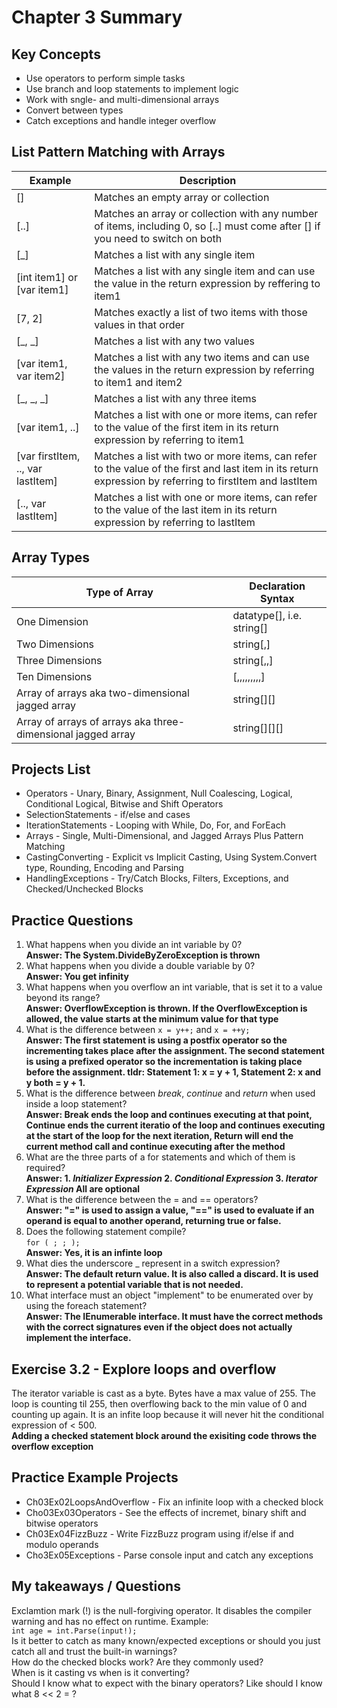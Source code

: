 # Chapter 3 Summary

## Key Concepts
* Use operators to perform simple tasks
* Use branch and loop statements to implement logic
* Work with sngle- and multi-dimensional arrays
* Convert between types
* Catch exceptions and handle integer overflow

## List Pattern Matching with Arrays
| Example | Description |
|------|-------------------|
| [] | Matches an empty array or collection |
| [..] | Matches an array or collection with any number of items, including 0, so [..] must come after [] if you need to switch on both
| [_] | Matches a list with any single item |
| [int item1] or [var item1] | Matches a list with any single item and can use the value in the return expression by reffering to item1 |
| [7, 2] | Matches exactly a list of two items with those values in that order|
| [_, _] | Matches a list with any two values |
| [var item1, var item2] | Matches a list with any two items and can use the values in the return expression by referring to item1 and item2 |
| [_, _, _] | Matches a list with any three items |
| [var item1, ..] | Matches a list with one or more items, can refer to the value of the first item in its return expression by referring to item1 |
| [var firstItem, .., var lastItem] | Matches a list with two or more items, can refer to the value of the first and last item in its return expression by referring to firstItem and lastItem |
| [.., var lastItem] | Matches a list with one or more items, can refer to the value of the last item in its return expression by referring to lastItem |

## Array Types
| Type of Array | Declaration Syntax |
|------|-------------------|
| One Dimension | datatype[], i.e. string[] |
| Two Dimensions | string[,] |
| Three Dimensions | string[,,] |
| Ten Dimensions | [,,,,,,,,,] |
| Array of arrays aka two-dimensional jagged array | string[][] |
| Array of arrays of arrays aka three-dimensional jagged array | string[][][] |


## Projects List
* Operators - Unary, Binary, Assignment, Null Coalescing, Logical, Conditional Logical, Bitwise and Shift Operators
* SelectionStatements - if/else and cases
* IterationStatements - Looping with While, Do, For, and ForEach
* Arrays - Single, Multi-Dimensional, and Jagged Arrays Plus Pattern Matching
* CastingConverting - Explicit vs Implicit Casting, Using System.Convert type, Rounding, Encoding and Parsing
* HandlingExceptions - Try/Catch Blocks, Filters, Exceptions, and Checked/Unchecked Blocks

## Practice Questions
1. What happens when you divide an int variable by 0?  
**Answer: The System.DivideByZeroException is thrown**
2. What happens when you divide a double variable by 0?  
**Answer: You get infinity**
3. What happens when you overflow an int variable, that is set it to a value beyond its range?  
**Answer: OverflowException is thrown. If the OverflowException is allowed, the value starts at the minimum value for that type**
4. What is the difference between ```x = y++;``` and ```x = ++y;```  
**Answer: The first statement is using a postfix operator so the incrementing takes place after the assignment. The second statement is using a prefixed operator so the incrementation is taking place before the assignment. tldr: Statement 1: x = y + 1, Statement 2: x and y both = y + 1.**
5. What is the difference between *break*, *continue* and *return* when used inside a loop statement?  
**Answer: Break ends the loop and continues executing at that point, Continue ends the current iteratio of the loop and continues executing at the start of the loop for the next iteration, Return will end the current method call and continue executing after the method**
6. What are the three parts of a for statements and which of them is required?  
**Answer: 1. *Initializer Expression* 2. *Conditional Expression* 3. *Iterator Expression* All are optional**
7. What is the difference between the = and == operators?  
**Answer: "=" is used to assign a value, "==" is used to evaluate if an operand is equal to another operand, returning true or false.**
8. Does the following statement compile?  
``` for ( ; ; ); ```  
**Answer: Yes, it is an infinte loop**
9. What dies the underscore _ represent in a switch expression?  
**Answer: The default return value. It is also called a discard. It is used to represent a potential variable that is not needed.**
10. What interface must an object "implement" to be enumerated over by using the foreach statement?  
**Answer: The IEnumerable interface. It must have the correct methods with the correct signatures even if the object does not actually implement the interface.**

## Exercise 3.2 - Explore loops and overflow  
The iterator variable is cast as a byte. Bytes have a max value of 255. The loop is counting til 255, then overflowing back to the min value of 0 and counting up again. It is an infite loop because it will never hit the conditional expression of < 500.  
**Adding a checked statement block around the exisiting code throws the overflow exception**


## Practice Example Projects
* Ch03Ex02LoopsAndOverflow - Fix an infinite loop with a checked block
* Cho03Ex03Operators - See the effects of incremet, binary shift and bitwise operators
* Ch03Ex04FizzBuzz - Write FizzBuzz program using if/else if and modulo operands
* Cho3Ex05Exceptions - Parse console input and catch any exceptions

## My takeaways / Questions
Exclamtion mark (!) is the null-forgiving operator. It disables the compiler warning and has no effect on runtime. Example:  
``` int age = int.Parse(input!); ```   
Is it better to catch as many known/expected exceptions or should you just catch all and trust the built-in warnings?  
How do the checked blocks work? Are they commonly used?  
When is it casting vs when is it converting?  
Should I know what to expect with the binary operators? Like should I know what 8 << 2 = ? 
